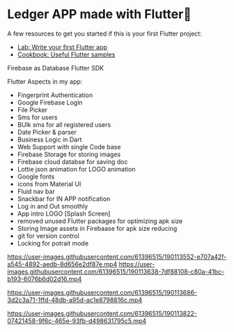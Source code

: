 # Ledger APP made with Flutter💙



A few resources to get you started if this is your first Flutter project:

- [Lab: Write your first Flutter app](https://flutter.dev/docs/get-started/codelab)
- [Cookbook: Useful Flutter samples](https://flutter.dev/docs/cookbook)

Firebase as Database
Flutter SDK

Flutter Aspects in my app:
- Fingerprint Authentication
- Google Firebase Login
- File Picker
- Sms for users
- BUlk sms for all registered users
- Date Picker & parser
- Business Logic in Dart
- Web Support with single Code base 
- Firebase Storage for storing images
- Firebase cloud databse for saving doc
- Lottie json animation for LOGO animation
- Google fonts
- icons from Material UI
- Fluid nav bar
- Snackbar for IN APP notification
- Log in and Out smoothly
- App intro LOGO [Splash Screen]
- removed unused Flutter packages for optimizing apk size
- Storing Image assets in Firebaase for apk size reducing
- git for version control
- Locking for potrait mode 






https://user-images.githubusercontent.com/61396515/190113552-e707a42f-a545-4892-aedb-8d656e2df87e.mp4 https://user-images.githubusercontent.com/61396515/190113638-7df88108-c80a-41bc-b193-6076b6d02d16.mp4



https://user-images.githubusercontent.com/61396515/190113686-3d2c3a71-1ffd-48db-a95d-ac1e8798816c.mp4



https://user-images.githubusercontent.com/61396515/190113822-07421458-9f6c-465e-93fb-d498631795c5.mp4

